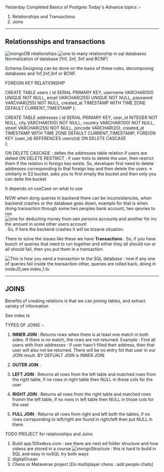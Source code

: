 Yesterday Completed Basics of Postgres
Today's Advance topics :-
1. Relationships and Transactions
2. Joins

--------------------------------------------------------------
Relationsships and transactions 
--------------------------------------------------------------

![mongoDB relationships](image-1.png)
![one to many relationship in sql databases](image-2.png)
Normalization of database [1nf, 2nf, 3nf and BCNF]

Schema Designing can be done on the basis of these rules, decomposing databases and 1nf,2nf,3nf or BCNF.

FOREIGN KEY RELATIONSHIP

>>>>>>>>>>>>>>
CREATE TABLE users (
    id SERIAL PRIMARY KEY,
    username VARCHAR(50) UNIQUE NOT NULL,
    email VARCHAR(255) UNIQUE NOT NULL,
    password VARCHAR(255) NOT NULL,
    created_at TIMESTAMP WITH TIME ZONE DEFAULT CURRENT_TIMESTAMP
);

CREATE TABLE addresses (
    id SERIAL PRIMARY KEY,
    user_id INTEGER NOT NULL,
    city VARCHAR(100) NOT NULL,
    country VARCHAR(100) NOT NULL,
    street VARCHAR(255) NOT NULL,
    pincode VARCHAR(20),
    created_at TIMESTAMP WITH TIME ZONE DEFAULT CURRENT_TIMESTAMP,
    FOREIGN KEY (user_id) REFERENCES users(id) ON DELETE CASCASE    
);

>>>>>>>>>>>>>>

ON DELETE CASCADE  : deltes the addresses table relation if users are delted 
ON DELETE RESTRICT : if user treis to delete the user, then restrict them if the relation in foreign key exists. So, developer first need to delete addresses corresponding to that foreign key and then delete the users
  -> similarly in S3 bucket, asks you to first empty the bucket and then only you can delte the bucket

It depends on useCase on what to use


NOW when dong queries in backend there can be inconsistencies, when backend crashes or the database goes down, example for that is when doing transaction through some two peoples bank account, two qeuries to run ![one for deducting money from oen persons accounta and another for inc the amount in some other users account](image-3.png). So, if here the backend crashes it will be bizarre situation.

There to solve the issues like these we have __Transactions__ . So, if you have bunch of queries that need to run together and either they all should run or all should fail, then you put them in a transaction.

![This is how you send a transaction to the SQL database](image-4.png) :  now if any one of queries fail inside the transaction other, queries are rolled back, doing in nodeJS,see index_1.ts


-----------------------------------------------------------------
JOINS
-----------------------------------------------------------------
Benefits of creating relations is that we can joining tables, and extract variety of information

See index.ts

TYPES OF JOINS :-

1. __INNER JOIN__ : Returns rows when there is at least one match in both sides. If there is no match, the rows are not returned.
Example : Find all users with their addresses : If user hasn't filled their address, then that user will also not be returned. There will be no entry fot that user in our JOIN result. BY DEFUALT JOIN is INNER JOIN

2. __OUTER JOIN__ :

3. __LEFT JOIN__  : Returns all rows from the left table and matched rows from the right table, if no rows in right table then NULL in those cols for the user


5. __RIGHT JOIN__ : Returns all rows from the right table and matched rows fromm the left table, if no rows in left table then NULL in those cols for the user

6. __FULL JOIN__  : Returns all rows from right and left both the tables, if no rows corrsponding to left/right are found in right/left then put NULL in there. 
 

TODO PROJECT for relationships and Joins 
1. Build app.100xdevs.com : see there are nest ed folder structure and how videos are stored in a course ![mongoStructure](image.png)  :  this is hard to build in SQL and easy in noSQL try both ways
2. digitalOcean
3. Chess or Metaverse project [Do multiplayer chess : add people chats]